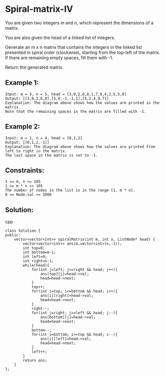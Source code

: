 # Spiral-matrix-IV

You are given two integers m and n, which represent the dimensions of a matrix.

You are also given the head of a linked list of integers.

Generate an m x n matrix that contains the integers in the linked list presented
in spiral order (clockwise), starting from the top-left of the matrix. 
If there are remaining empty spaces, fill them with -1.

Return the generated matrix.

## Example 1:


    Input: m = 3, n = 5, head = [3,0,2,6,8,1,7,9,4,2,5,5,0]
    Output: [[3,0,2,6,8],[5,0,-1,-1,1],[5,2,4,9,7]]
    Explanation: The diagram above shows how the values are printed in the matrix.
    Note that the remaining spaces in the matrix are filled with -1.
## Example 2:


    Input: m = 1, n = 4, head = [0,1,2]
    Output: [[0,1,2,-1]]
    Explanation: The diagram above shows how the values are printed from left to right in the matrix.
    The last space in the matrix is set to -1.
 

## Constraints:

    1 <= m, n <= 105
    1 <= m * n <= 105
    The number of nodes in the list is in the range [1, m * n].
    0 <= Node.val <= 1000


## Solution:

cpp

    class Solution {
    public:
        vector<vector<int>> spiralMatrix(int m, int n, ListNode* head) {
            vector<vector<int>> ans(m,vector<int>(n,-1));
            int top=0;
            int bottom=m-1;
            int left=0;
            int right=n-1;
            while(head){
                for(int j=left; j<=right && head; j++){
                    ans[top][j]=head->val;
                    head=head->next;
                }
                top++;
                for(int i=top; i<=bottom && head; i++){
                    ans[i][right]=head->val;
                    head=head->next;
                }
                right--;
                for(int j=right; j>=left && head; j--){
                    ans[bottom][j]=head->val;
                    head=head->next;
                }
                bottom--;
                for(int i=bottom; i>=top && head; i--){
                    ans[i][left]=head->val;
                    head=head->next;
                }
                left++;
            }
            return ans;
        }
    };
